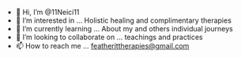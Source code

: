 - 👋 Hi, I’m @11Neici11
- 👀 I’m interested in ... Holistic healing and complimentary therapies 
- 🌱 I’m currently learning ... About my and others individual journeys 
- 💞️ I’m looking to collaborate on ... teachings and practices 
- 📫 How to reach me ... featherittherapies@gmail.com

<!---
11Neici11/11Neici11 is a ✨ special ✨ repository because its `README.md` (this file) appears on your GitHub profile.
You can click the Preview link to take a look at your changes.
--->
